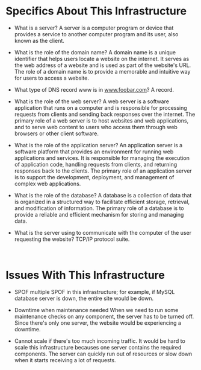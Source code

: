 # Specifics About This Infrastructure

* What is a server?
A server is a computer program or device that provides a service to another computer program and its user, also known as the client.

* What is the role of the domain name?
A domain name is a unique identifier that helps users locate a website on the internet. It serves as the web address of a website and is used as part of the website's URL.
The role of a domain name is to provide a memorable and intuitive way for users to access a website.

* What type of DNS record www is in www.foobar.com?
A record.

* What is the role of the web server?
A web server is a software application that runs on a computer and is responsible for processing requests from clients and sending back responses over the internet.
The primary role of a web server is to host websites and web applications, and to serve web content to users who access them through web browsers or other client software.

* What is the role of the application server?
An application server is a software platform that provides an environment for running web applications and services.
It is responsible for managing the execution of application code, handling requests from clients, and returning responses back to the clients. The primary role of an application server is to support the development, deployment, and management of complex web applications.

* What is the role of the database?
A database is a collection of data that is organized in a structured way to facilitate efficient storage, retrieval, and modification of information.
The primary role of a database is to provide a reliable and efficient mechanism for storing and managing data.

* What is the server using to communicate with the computer of the user requesting the website?
TCP/IP protocol suite.

<br>

# Issues With This Infrastructure

* SPOF
multiple SPOF in this infrastructure; for example, if MySQL database server is down, the entire site would be down.

* Downtime when maintenance needed
When we need to run some maintenance checks on any component, the server has to be turned off. Since there's only one server, the website would be experiencing a downtime.

* Cannot scale if there's too much incoming traffic.
It would be hard to scale this infrastructure becauses one server contains the required components. The server can quickly run out of resources or slow down when it starts receiving a lot of requests.
